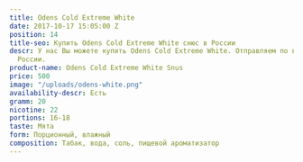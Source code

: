 ```yaml
---
title: Odens Cold Extreme White
date: 2017-10-17 15:05:00 Z
position: 14
title-seo: Купить Odens Cold Extreme White снюс в России
descr: У нас Вы можете купить Odens Cold Extreme White. Отправляем по всей территории
  России.
product-name: Odens Cold Extreme White Snus
price: 500
image: "/uploads/odens-white.png"
availability-descr: Есть
gramm: 20
nicotine: 22
portions: 16-18
taste: Мята
form: Порционный, влажный
composition: Табак, вода, соль, пищевой ароматизатор
---
```



